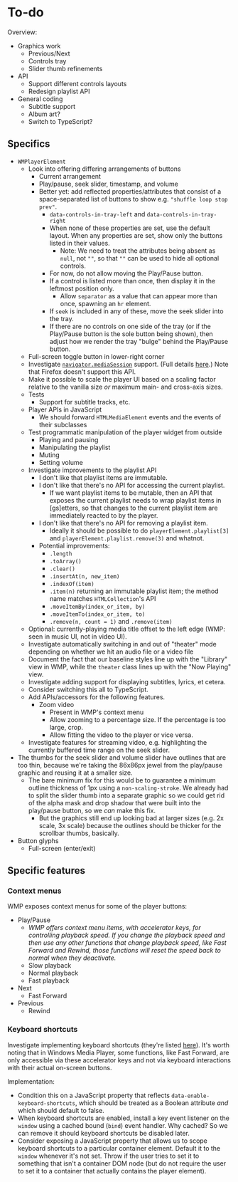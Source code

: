 
# To-do

Overview:

* Graphics work
  * Previous/Next
  * Controls tray
  * Slider thumb refinements
* API
  * Support different controls layouts
  * Redesign playlist API
* General coding
  * Subtitle support
  * Album art?
  * Switch to TypeScript?

## Specifics

* `WMPlayerElement`
  * Look into offering differing arrangements of buttons
    * Current arrangement
    * Play/pause, seek slider, timestamp, and volume
    * Better yet: add reflected properties/attributes that consist of a space-separated list of buttons to show e.g. `"shuffle loop stop prev"`.
      * `data-controls-in-tray-left` and `data-controls-in-tray-right`
      * When none of these properties are set, use the default layout. When any properties are set, show only the buttons listed in their values.
        * Note: We need to treat the attributes being absent as `null`, not `""`, so that `""` can be used to hide all optional controls.
      * For now, do not allow moving the Play/Pause button.
      * If a control is listed more than once, then display it in the leftmost position only.
        * Allow `separator` as a value that can appear more than once, spawning an `hr` element.
      * If `seek` is included in any of these, move the seek slider into the tray.
      * If there are no controls on one side of the tray (or if the Play/Pause button is the sole button being shown), then adjust how we render the tray "bulge" behind the Play/Pause button.
  * Full-screen toggle button in lower-right corner
  * Investigate [`navigator.mediaSession`](https://stackoverflow.com/questions/76445098/how-do-i-set-the-album-art-and-or-title-of-currently-playing-media-in-javascript) support. (Full details [here](https://web.dev/articles/media-session).) Note that Firefox doesn't support this API.
  * Make it possible to scale the player UI based on a scaling factor relative to the vanilla size *or* maximum main- and cross-axis sizes.
  * Tests
    * Support for subtitle tracks, etc.
  * Player APIs in JavaScript
    * We should forward `HTMLMediaElement` events and the events of their subclasses
  * Test programmatic manipulation of the player widget from outside
    * Playing and pausing
    * Manipulating the playlist
    * Muting
    * Setting volume
  * Investigate improvements to the playlist API
    * I don't like that playlist items are immutable.
    * I don't like that there's no API for accessing the current playlist.
      * If we want playlist items to be mutable, then an API that exposes the current playlist needs to wrap playlist items in [gs]etters, so that changes to the current playlist item are immediately reacted to by the player.
    * I don't like that there's no API for removing a playlist item.
      * Ideally it should be possible to do `playerElement.playlist[3]` and `playerElement.playlist.remove(3)` and whatnot.
    * Potential improvements:
      * `.length`
      * `.toArray()`
      * `.clear()`
      * `.insertAt(n, new_item)`
      * `.indexOf(item)`
      * `.item(n)` returning an immutable playlist item; the method name matches `HTMLCollection`'s API
      * `.moveItemBy(index_or_item, by)`
      * `.moveItemTo(index_or_item, to)`
      * `.remove(n, count = 1)` and `.remove(item)`
  * Optional: currently-playing media title offset to the left edge (WMP: seen in music UI, not in video UI).
  * Investigate automatically switching in and out of "theater" mode depending on whether we hit an audio file or a video file
  * Document the fact that our baseline styles line up with the "Library" view in WMP, while the `theater` class lines up with the "Now Playing" view.
  * Investigate adding support for displaying subtitles, lyrics, et cetera.
  * Consider switching this all to TypeScript.
  * Add APIs/accessors for the following features.
    * Zoom video
      * Present in WMP's context menu
      * Allow zooming to a percentage size. If the percentage is too large, crop.
      * Allow fitting the video to the player or vice versa.
  * Investigate features for streaming video, e.g. highlighting the currently buffered time range on the seek slider.
* The thumbs for the seek slider and volume slider have outlines that are too thin, because we're taking the 86x86px jewel from the play/pause graphic and reusing it at a smaller size.
  * The bare minimum fix for this would be to guarantee a minimum outline thickness of 1px using a `non-scaling-stroke`. We already had to split the slider thumb into a separate graphic so we could get rid of the alpha mask and drop shadow that were built into the play/pause button, so we *can* make this fix.
    * But the graphics still end up looking bad at larger sizes (e.g. 2x scale, 3x scale) because the outlines should be thicker for the scrollbar thumbs, basically.
* Button glyphs
  * Full-screen (enter/exit)
  
## Specific features

### Context menus

WMP exposes context menus for some of the player buttons:

* Play/Pause
  * *WMP offers context menu items, with accelerator keys, for controlling playback speed. If you change the playback speed and then use any other functions that change playback speed, like Fast Forward and Rewind, those functions will reset the speed back to normal when they deactivate.*
  * Slow playback
  * Normal playback
  * Fast playback
* Next
  * Fast Forward
* Previous
  * Rewind

  
### Keyboard shortcuts
  
Investigate implementing keyboard shortcuts (they're listed [here](https://www.instructables.com/Keyboard-Shortcuts-for-Windows-Media-Player/)). It's worth noting that in Windows Media Player, some functions, like Fast Forward, are only accessible via these accelerator keys and not via keyboard interactions with their actual on-screen buttons.

Implementation:

* Condition this on a JavaScript property that reflects `data-enable-keyboard-shortcuts`, which should be treated as a Boolean attribute *and* which should default to false.
* When keyboard shortcuts are enabled, install a key event listener on the `window` using a cached bound (`bind`) event handler. Why cached? So we can remove it should keyboard shortcuts be disabled later.
* Consider exposing a JavaScript property that allows us to scope keyboard shortcuts to a particular container element. Default it to the `window` whenever it's not set. Throw if the user tries to set it to something that isn't a container DOM node (but do not require the user to set it to a container that actually contains the player element).